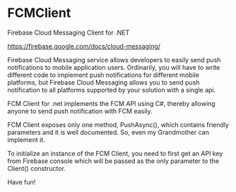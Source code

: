 # FCMClient
Firebase Cloud Messaging Client for .NET

https://firebase.google.com/docs/cloud-messaging/


Firebase Cloud Messaging service allows developers to easily send push notifications to mobile application users. 
Ordinarily, you will have to write different code to implement push notifications for different mobile platforms, but Firebase Cloud Messaging allows you to send push notification to all platforms supported by your solution with a single api.


FCM Client for .net implements the FCM API using C#, thereby allowing anyone to send push notification with FCM easily.

FCM Client exposes only one method, PushAsync(), which contains friendly parameters and it is well documented. So, even my Grandmother can implement it.

To initialize an instance of the FCM Client, you need to first get an API key from Firebase console which will be passed as the only parameter to the Client() constructor.


Have fun!

